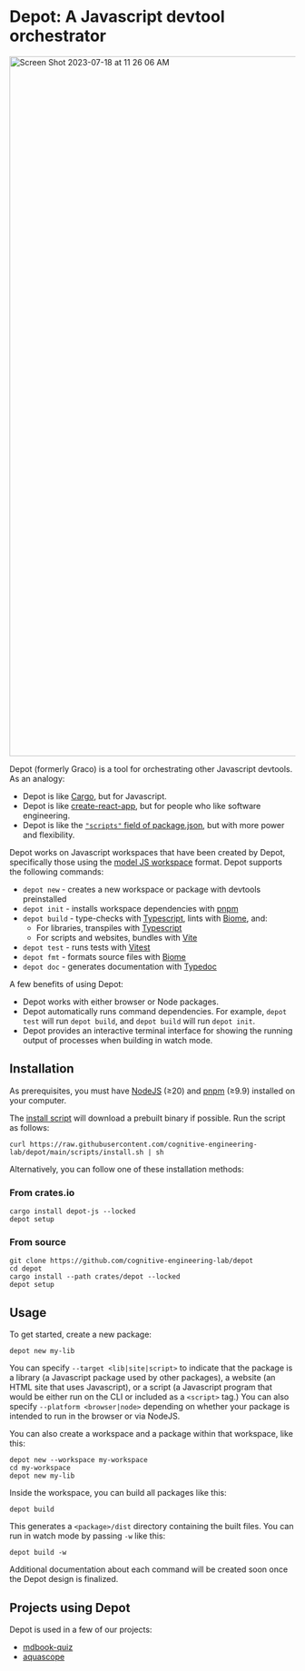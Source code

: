 # Depot: A Javascript devtool orchestrator

<img width="1233" alt="Screen Shot 2023-07-18 at 11 26 06 AM" src="https://github.com/cognitive-engineering-lab/depot/assets/663326/49cb46f9-bc88-46f5-9a1c-71ee6f1ffdea">

Depot (formerly Graco) is a tool for orchestrating other Javascript devtools. As an analogy:
* Depot is like [Cargo], but for Javascript.
* Depot is like [create-react-app], but for people who like software engineering.
* Depot is like the [`"scripts"` field of package.json][package.json], but with more power and flexibility.

Depot works on Javascript workspaces that have been created by Depot, specifically those using the [model JS workspace] format. Depot supports the following commands:

* `depot new` - creates a new workspace or package with devtools preinstalled
* `depot init` - installs workspace dependencies with [pnpm]
* `depot build` - type-checks with [Typescript], lints with [Biome], and:
  * For libraries, transpiles with [Typescript]
  * For scripts and websites, bundles with [Vite]
* `depot test` - runs tests with [Vitest]
* `depot fmt` - formats source files with [Biome]
* `depot doc` - generates documentation with [Typedoc]

A few benefits of using Depot:
* Depot works with either browser or Node packages.
* Depot automatically runs command dependencies. For example, `depot test` will run `depot build`, and `depot build` will run `depot init`.
* Depot provides an interactive terminal interface for showing the running output of processes when building in watch mode.


## Installation

As prerequisites, you must have [NodeJS][node-install] (≥20) and [pnpm][pnpm-install] (≥9.9) installed on your computer.

The [install script] will download a prebuilt binary if possible. Run the script as follows:

```
curl https://raw.githubusercontent.com/cognitive-engineering-lab/depot/main/scripts/install.sh | sh
```

Alternatively, you can follow one of these installation methods:

### From crates.io

```
cargo install depot-js --locked
depot setup
```

### From source

```
git clone https://github.com/cognitive-engineering-lab/depot
cd depot
cargo install --path crates/depot --locked
depot setup
```

## Usage

To get started, create a new package:

```
depot new my-lib
```

You can specify `--target <lib|site|script>` to indicate that the package is a library (a Javascript package used by other packages), a website (an HTML site that uses Javascript), or a script (a Javascript program that would be either run on the CLI or included as a `<script>` tag.) You can also specify `--platform <browser|node>` depending on whether your package is intended to run in the browser or via NodeJS.

You can also create a workspace and a package within that workspace, like this:

```
depot new --workspace my-workspace
cd my-workspace
depot new my-lib
```

Inside the workspace, you can build all packages like this:

```
depot build
```

This generates a `<package>/dist` directory containing the built files. You can run in watch mode by passing `-w` like this:

```
depot build -w
```

Additional documentation about each command will be created soon once the Depot design is finalized.


## Projects using Depot

Depot is used in a few of our projects:
* [mdbook-quiz](https://github.com/cognitive-engineering-lab/mdbook-quiz/tree/main/js)
* [aquascope](https://github.com/cognitive-engineering-lab/aquascope/tree/main/frontend)

[model JS workspace]: https://github.com/willcrichton/model-js-workspace/
[Cargo]: https://doc.rust-lang.org/cargo/
[create-react-app]: https://create-react-app.dev/
[Typescript]: https://www.typescriptlang.org/
[Vite]: https://vitejs.dev/
[Vitest]: https://vitest.dev/
[Biome]: https://biomejs.dev/
[Typedoc]: https://typedoc.org/
[pnpm]: https://pnpm.io/
[node-install]: https://nodejs.org/en/download/package-manager
[pnpm-install]: https://pnpm.io/installation
[install script]: https://github.com/cognitive-engineering-lab/depot/blob/main/scripts/install.sh
[package.json]: https://docs.npmjs.com/cli/v9/using-npm/scripts